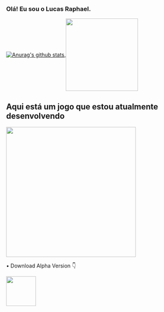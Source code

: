 ### Olá! Eu sou o Lucas Raphael.

<a href="https://github.com/LucasRaphaelM">
  <img align="center" src="https://github-readme-stats.vercel.app/api?username=lucasraphaelM&show_icons=true&include_all_commits=true&theme=dracula&card_width=200" alt="Anurag's github stats" />
</a>

<a href="https://github.com/LucasRaphaelM">
  <img height = 195 align="center" src="https://github-readme-stats.vercel.app/api/top-langs/?username=lucasraphaelM&layout=compact&theme=dracula" />
</a>

<h2>Aqui está um jogo que estou atualmente desenvolvendo</h2>

<a href="https://github.com/LucasRaphaelM/TheFramedMaze">
  <img height=350 src="https://cdn.discordapp.com/attachments/513565730294202376/1081011987716247682/repo_banner.png" />
</a><br>

• Download Alpha Version 👇<br>

<a href="https://github.com/LucasRaphaelM/TheFramedMaze/releases/download/v1.0.0-alpha/Framed.Maze.exe">
  <img height=80 src="https://cdn.discordapp.com/attachments/513565730294202376/1081009072293294150/download_button.png" />
</a><br>
